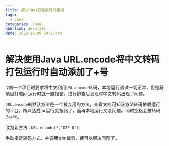 ```yaml
---
title: 解决Java打包后转码错误
tags:
  - Java
categories: Java
abbrlink: a6abfa2c
date: 2022-10-09 14:37:44
---
```


# 解决使用Java  URL.encode将中文转码打包运行时自动添加了+号

lz做一个项目时要求将中文利用`URL.encode`转码，本地运行调试一切正常，但是将项目打成jar运行时就一直报错，进行排查后发现时中文转码出现了问题。

`URL.encode`的默认方法是一个被弃用的方法，查看文档可知该方法转码依赖运行的平台，所以达成jar运行就报错了，而再本地运行又没问题。同时空格会被转码为+号。

改为新方法 : `URL.encode(*,"UTF-8")`;

手动指定转码方式，并调用trim裁剪，便可以解决问题了。
